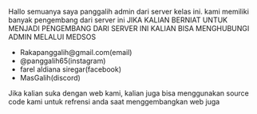 Hallo semuanya saya panggalih admin dari server kelas ini. kami memiliki banyak pengembang dari server ini
JIKA KALIAN BERNIAT UNTUK MENJADI PENGEMBANG DARI SERVER INI KALIAN BISA MENGHUBUNGI ADMIN MELALUI MEDSOS
<ul>
  <li>
    Rakapanggalih@gmail.com(email)
  </li>
  <li>
    @panggalih65(instagram)
  </li>
  <li>
    farel aldiana siregar(facebook)
  </li>
  <li>
    MasGalih(discord)
  </li>
</ul>
Jika kalian suka dengan web kami, kalian juga bisa menggunakan source code kami untuk refrensi anda saat menggembangkan web juga
